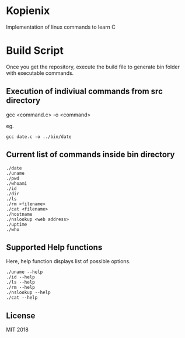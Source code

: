 # Kopienix
Implementation of linux commands to learn C


# Build Script
Once you get the repository, execute the build file to generate bin folder with executable commands.


## Execution of indiviual commands from src directory
gcc <command.c> -o \<command>

eg. 

    gcc date.c -o ../bin/date

## Current list of commands inside bin directory
    ./date
    ./uname
    ./pwd
    ./whoami
    ./id
    ./dir
    ./ls
    ./rm <filename>
    ./cat <filename>
    ./hostname
    ./nslookup <web address>
    ./uptime
    ./who
    
    
## Supported Help functions
Here, help function displays list of possible options.
    
    ./uname --help
    ./id --help
    ./ls --help
    ./rm --help
    ./nslookup --help
    ./cat --help

## License
MIT 2018
